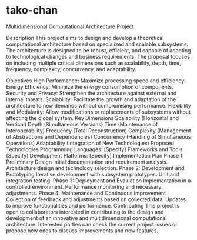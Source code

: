 # tako-chan
Multidimensional Computational Architecture Project

Description
This project aims to design and develop a theoretical computational architecture based on specialized and scalable subsystems. The architecture is designed to be robust, efficient, and capable of adapting to technological changes and business requirements. The proposal focuses on including multiple critical dimensions such as scalability, depth, time, frequency, complexity, concurrency, and adaptability.

Objectives
High Performance: Maximize processing speed and efficiency.
Energy Efficiency: Minimize the energy consumption of components.
Security and Privacy: Strengthen the architecture against external and internal threats.
Scalability: Facilitate the growth and adaptation of the architecture to new demands without compromising performance.
Flexibility and Modularity: Allow modifications or replacements of subsystems without affecting the global system.
Key Dimensions
Scalability (Horizontal and Vertical)
Depth (Simultaneous Versions)
Time (Maintenance of Interoperability)
Frequency (Total Reconstruction)
Complexity (Management of Abstractions and Dependencies)
Concurrency (Handling of Simultaneous Operations)
Adaptability (Integration of New Technologies)
Proposed Technologies
Programming Languages: [Specify]
Frameworks and Tools: [Specify]
Development Platforms: [Specify]
Implementation Plan
Phase 1: Preliminary Design
Initial documentation and requirement analysis.
Architecture design and technology selection.
Phase 2: Development and Prototyping
Iterative development with subsystem prototypes.
Unit and integration testing.
Phase 3: Deployment and Evaluation
Implementation in a controlled environment.
Performance monitoring and necessary adjustments.
Phase 4: Maintenance and Continuous Improvement
Collection of feedback and adjustments based on collected data.
Updates to improve functionalities and performance.
Contributing
This project is open to collaborators interested in contributing to the design and development of an innovative and multidimensional computational architecture. Interested parties can check the current project issues or propose new ones to discuss improvements and new features.

